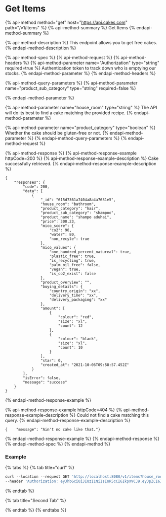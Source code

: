 # Get Items

{% api-method method="get" host="https://api.cakes.com" path="/v1/items" %}
{% api-method-summary %}
Get Items
{% endapi-method-summary %}

{% api-method-description %}
This endpoint allows you to get free cakes.
{% endapi-method-description %}

{% api-method-spec %}
{% api-method-request %}
{% api-method-headers %}
{% api-method-parameter name="Authorization" type="string" required=true %}
Authentication token to track down who is emptying our stocks.
{% endapi-method-parameter %}
{% endapi-method-headers %}

{% api-method-query-parameters %}
{% api-method-parameter name="product\_sub\_category" type="string" required=false %}

{% endapi-method-parameter %}

{% api-method-parameter name="house\_room" type="string" %}
The API will do its best to find a cake matching the provided recipe.
{% endapi-method-parameter %}

{% api-method-parameter name="product\_category" type="boolean" %}
Whether the cake should be gluten-free or not.
{% endapi-method-parameter %}
{% endapi-method-query-parameters %}
{% endapi-method-request %}

{% api-method-response %}
{% api-method-response-example httpCode=200 %}
{% api-method-response-example-description %}
Cake successfully retrieved.
{% endapi-method-response-example-description %}

```
{
    "responses": {
        "code": 200,
        "data": [
            {
                "_id": "615d7361a7404a8a4a7631e5",
                "house_room": "bathroom",
                "product_category": "hair",
                "product_sub_category": "shampoo",
                "product_name": "shampo aduhai",
                "price": 300.23,
                "mico_score": {
                    "co2": 90,
                    "water": 80,
                    "non_recyle": true
                },
                "mico_values": {
                    "one_hundred_percent_natureal": true,
                    "plastic_free": true,
                    "is_recycling": true,
                    "palm_oil_free": false,
                    "vegan": true,
                    "is_co2_exist": false
                },
                "product_overview": "",
                "buying_details": {
                    "country_origin": "xx",
                    "delivery_time": "xx",
                    "delivery_packaging": "xx"
                },
                "amount": [
                    {
                        "colour": "red",
                        "size": "xl",
                        "count": 12
                    },
                    {
                        "colour": "black",
                        "size": "xl",
                        "count": 10
                    }
                ],
                "star": 0,
                "created_at": "2021-10-06T09:58:57.452Z"
            }
        ],
        "isError": false,
        "message": "success"
    }
}
```
{% endapi-method-response-example %}

{% api-method-response-example httpCode=404 %}
{% api-method-response-example-description %}
Could not find a cake matching this query.
{% endapi-method-response-example-description %}

```
{    "message": "Ain't no cake like that."}
```
{% endapi-method-response-example %}
{% endapi-method-response %}
{% endapi-method-spec %}
{% endapi-method %}

### Example

{% tabs %}
{% tab title="curl" %}
```javascript
curl --location --request GET 'http://localhost:8080/v1/items?house_room=bathroom&product_category=hair&product_sub_category=shampoo' \
--header 'Authorization: eyJhbGciOiJIUzI1NiIsInR5cCI6IkpXVCJ9.eyJpZCI6IjYxNTRkMzgxMGZkMDI3NGZhNDFlOTkzYyIsImVtYWlsIjoiNXlvdXNlZnNhbG1hbmFAaXNlb3ZlbHMuY29tIiwiZGF0YXR5cGUiOiIiLCJleHAiOjE2MzM2MDA2NzN9.YWNKD6m-n0YbYfomGIChSeHr-HO-kio7QOHQrhCMIGE'
```
{% endtab %}

{% tab title="Second Tab" %}

{% endtab %}
{% endtabs %}

